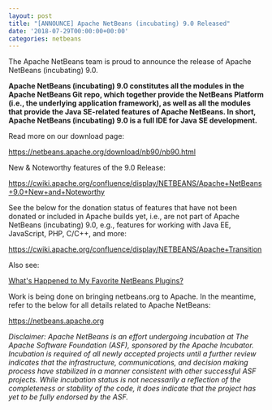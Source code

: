 ```yaml
---
layout: post
title: "[ANNOUNCE] Apache NetBeans (incubating) 9.0 Released"
date: '2018-07-29T00:00:00+00:00'
categories: netbeans
---
```

The Apache NetBeans team is proud to announce the release of Apache NetBeans (incubating) 9.0.

<p><b>Apache NetBeans (incubating) 9.0 constitutes all the modules in the Apache NetBeans Git repo, which together provide the NetBeans Platform (i.e., the underlying application framework), as well as all the modules that provide the Java SE-related features of Apache NetBeans. In short, Apache NetBeans (incubating) 9.0 is a full IDE for Java SE development.</b></p>

<p>Read more on our download page:</p>

<p><a href="https://netbeans.apache.org/download/nb90/nb90.html">https://netbeans.apache.org/download/nb90/nb90.html</a></p>

<p>New & Noteworthy features of the 9.0 Release:</p>

<p><a href="https://cwiki.apache.org/confluence/display/NETBEANS/Apache+NetBeans+9.0+New+and+Noteworthy">https://cwiki.apache.org/confluence/display/NETBEANS/Apache+NetBeans+9.0+New+and+Noteworthy</a>

<p>See the below for the donation status of features that have not been donated or included in Apache builds yet, i.e., are not part of Apache NetBeans (incubating) 9.0, e.g., features for working with Java EE, JavaScript, PHP, C/C++, and more:</p>

<p><a href="https://cwiki.apache.org/confluence/display/NETBEANS/Apache+Transition">https://cwiki.apache.org/confluence/display/NETBEANS/Apache+Transition</a>

<p>Also see:</p>

<p><a href="https://blogs.apache.org/netbeans/entry/what-s-happened-to-my">What's Happened to My Favorite NetBeans Plugins?</a>

<p>Work is being done on bringing netbeans.org to Apache. In the meantime, refer to the below for all details related to Apache NetBeans:</p>

<p><a href="https://netbeans.apache.org/">https://netbeans.apache.org</a>


<p><i>Disclaimer: Apache NetBeans is an effort undergoing incubation at The Apache
Software Foundation (ASF), sponsored by the Apache Incubator.
Incubation is required of all newly accepted projects until a further
review indicates that the infrastructure, communications, and decision
making process have stabilized in a manner consistent with other
successful ASF projects. While incubation status is not necessarily a
reflection of the completeness or stability of the code, it does
indicate that the project has yet to be fully endorsed by the ASF.</i></p>
